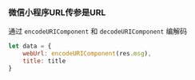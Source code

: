 ### 微信小程序URL传参是URL

通过 `encodeURIComponent` 和 `decodeURIComponent` 编解码

```javascript
let data = {
    webUrl: encodeURIComponent(res.msg),
    title: title
}
```

